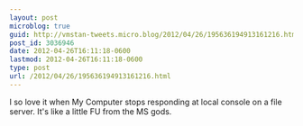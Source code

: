 ```yaml
---
layout: post
microblog: true
guid: http://vmstan-tweets.micro.blog/2012/04/26/195636194913161216.html
post_id: 3036946
date: 2012-04-26T16:11:18-0600
lastmod: 2012-04-26T16:11:18-0600
type: post
url: /2012/04/26/195636194913161216.html
---
```

I so love it when My Computer stops responding at local console on a file server. It's like a little FU from the MS gods.
